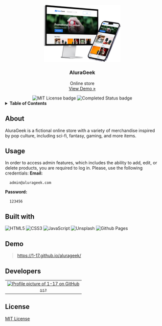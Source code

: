 <div align="center">
  <a href="https://github.com/1-17/alurageek" title="AluraGeek GitHub repository">
    <img src="previews/mockup.png" alt="AluraGeek preview" width="250px">
  </a>
  <h3>AluraGeek</h3>
  <p>
    Online store
    <br>
    <a href="https://1-17.github.io/alurageek">View Demo »</a>
  </p>
  <img src="https://img.shields.io/badge/MIT-a?style=for-the-badge&label=license&color=informational" alt="MIT License badge">
  <img src="https://img.shields.io/badge/completed-a?style=for-the-badge&label=status&color=success" alt="Completed Status badge">
</div>

<details>
  <summary><b>Table of Contents</b></summary>
  <ol>
    <li><a href="#about">About</a></li>
    <li><a href="#usage">Usage</a></li>
    <li><a href="#built-with">Built with</a></li>
    <li><a href="#demo">Demo</a></li>
    <li><a href="#developers">Developers</a></li>
    <li><a href="#license">License</a></li>
  </ol>
</details>

## About
AluraGeek is a fictional online store with a variety of merchandise inspired by pop culture, including sci-fi, fantasy, gaming, and more items.

## Usage
In order to access admin features, which includes the ability to add, edit, or delete products, you are required to log in. Please, use the following credentials:
**Email:**
```
  admin@alurageek.com
```
**Password:**
```
  123456
```

## Built with
![HTML5](https://img.shields.io/badge/html5-%23E34F26.svg?style=for-the-badge&logo=html5&logoColor=white)
![CSS3](https://img.shields.io/badge/css3-%231572B6.svg?style=for-the-badge&logo=css3&logoColor=white)
![JavaScript](https://img.shields.io/badge/javascript-%23323330.svg?style=for-the-badge&logo=javascript&logoColor=%23F7DF1E)
![Unsplash](https://img.shields.io/badge/unsplash-000000?style=for-the-badge&logo=unsplash&logoColor=white)
![Github Pages](https://img.shields.io/badge/github%20pages-121013?style=for-the-badge&logo=github&logoColor=white)

## Demo
> https://1-17.github.io/alurageek/

## Developers
<table>
  <tr>
    <td align="center">
      <a href="https://github.com/1-17" title="Profile of 1-17 on GitHub">
        <img src="https://github.com/1-17.png" alt="Profile picture of 1-17 on GitHub" width="100px">
        <br>
        <sub>117</sub>
      </a>
    </td>
  </tr>
</table>

## License
[MIT License](LICENSE)
